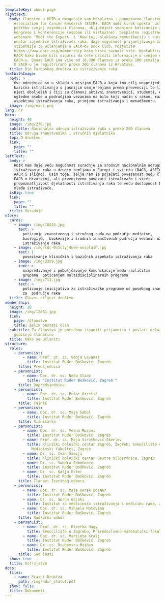```yaml
---
templateKey: about-page
rightText:
  body: Članstvo u HDIR-u omogućuje vam besplatno i punopravno članstvo u European
    Association for Cancer Research (EACR). EACR nudi širok spektar usluga za
    podršku svojoj zajednici članova, uključujući smanjene kotizacije za
    kongrese i konferencije (osobne ili virtualne), besplatnu registraciju za
    webinare 'Meet the Expert’ i ‘How to…, olakšava komunikaciju i suradnju
    unutar zajednice istraživača raka, daje mogućnost prijavljivanja za
    stipendije te učlanjenje u EACR-ov Book Club. Posjetite
    https://www.eacr.org/membership kako biste saznali više. Kontaktirat ćemo
    EACR kako bismo bili sigurni da ćete primiti informacije o svojem članstvu u
    EACR-u. Danas EACR ima više od 10,000 članova iz preko 100 zemalja Svijeta.
    U EACR-u je registrirano preko 200 članova iz Hrvatske.
  title: Dio Europskog društva za istraživanje raka
textWithImage:
  body: >
    Ove odrednice su u skladu s misijom EACR-a koja ima cilj unaprijediti
    bazična istraživanja s jasnijim usmjerenjima prema prevenciji te liječenju i
    njezi oboljelih i čiji su članovi aktivni znanstvenici, studenti, emeriti,
    ugledne osobe u područjima vezanima na bilo koji način s rakom, različitim
    aspektima istraživanja raka, primjene istraživanja i menadžmentu.
  image: /img/eacr.png
lang: hr
hero:
  height: 40
  image: /img/278.jpg
  subtitle: Nacionalna udruga istraživača raka s preko 200 članova
  title: Udruga znanstvenika i stručnih djelatnika
  top: O društvu
  link:
    page: ""
    title: ""
leftText:
  body: >
    HDIR nam daje veću mogućnost suradnje sa srodnim nacionalnim udrugama za
    istraživanje raka u drugim zemljama u Europi i svijetu (BACR, ASEICA, MOT,
    AACR i slično). Osim toga, želja nam je pojačati povezanost među članovima
    EACR u Hrvatskoj, ali prvenstveno povezati istraživače i steći
    prepoznatljivost djelatnosti istraživanja raka te veću dostupnost Društva za
    mlađe istraživače.
  isBig: true
  link:
    page: ""
    title: ""
  title: Suradnja
story:
  cards:
    - image: /img/18424.jpg
      text: >
        poticanje znanstvenog i stručnog rada na području medicine,
        biologije,  biokemije i srodnih znanstvenih područja vezanih uz
        istraživanje raka
    - image: /img/cdc-0n1clyj4uwe-unsplash.jpg
      text: |
        povezivanje kliničkih i bazičnih aspekata istraživanja raka
    - image: /img/3389.jpg
      text: >
        unapređivanje i poboljšavanje komunikacije među različitim
        grupama  poticanjem multidisciplinarnih programa
    - image: /img/711.jpg
      text: >
        poticanje inicijativa za istraživačke programe od posebnog značaja
        za  područje raka
  title: Glavni ciljevi društva
membership:
  height: 28
  image: /img/12661.jpg
  link:
    page: /članstvo
    title: Želim postati član
  subtitle: Za članstvo je potrebno ispuniti prijavnicu i poslati dokaz uplate za
    godišnju članarinu
  title: Kako se učlaniti
structure:
  roles:
    - personList:
        - name: Prof. dr. sc. Sonja Levanat
          title: Institut Ruđer Bošković, Zagreb
      title: Predsjednica
    - personList:
        - name: Doc. dr. sc. Neda Slade
          title: "Institut Ruđer Bošković, Zagreb "
      title: Dopredsjednica
    - personList:
        - name: Doc. dr. sc. Petar Ozretić
          title: Institut Ruđer Bošković, Zagreb
      title: Tajnik
    - personList:
        - name: Doc. dr. sc. Maja Sabol
          title: Institut Ruđer Bošković, Zagreb
      title: Rizničarka
    - personList:
        - name: Doc. dr. sc. Vesna Musani
          title: Institut Ruđer Bošković, Zagreb
        - name: Prof. dr. sc. Maja Sirotković-Skerlev
          title: Klinički bolnički centar Zagreb, Zagreb; Sveučilište u Zagrebu,
            Medicinski fakultet, Zagreb
        - name: Dr. sc. Ivan Šamija
          title: Klinički bolnički centar Sestre milosrdnice, Zagreb
        - name: Dr. sc. Sandra Sobočanec
          title: Institut Ruđer Bošković, Zagreb
        - name: Dr. sc. Katja Ester
          title: Institut Ruđer Bošković, Zagreb
      title: Članovi Izvršnog odbora
    - personList:
        - name: Doc. dr. sc. Maja Herak Bosnar
          title: Institut Ruđer Bošković, Zagreb
        - name: Dr. sc. Goran Gajski
          title: Institut za medicinska istraživanja i medicinu rada, Zagreb
        - name: Doc. dr. sc. Mihaela Matovina
          title: Institut Ruđer Bošković, Zagreb
      title: Nadzorni odbor
    - personList:
        - name: Prof. dr. sc. Biserka Nagy
          title: Sveučilište u Zagrebu, Prirodoslovno-matematički fakultet, Zagreb
        - name: Doc. dr. sc. Marijeta Kralj
          title: Institut Ruđer Bošković, Zagreb
        - name: Dr. sc. Dragomira Majhen
          title: Institut Ruđer Bošković, Zagreb
      title: Sud časti
  show: true
  title: Ustrojstvo
docs:
  files:
    - name: Statut Društva
      path: /img/hdir_statut.pdf
  show: false
  title: Dokumenti
---
```

